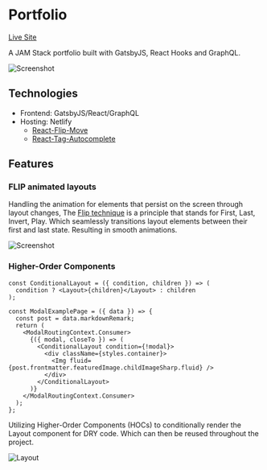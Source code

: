 # Portfolio

[Live Site](https://waynesu.com)

A JAM Stack portfolio built with GatsbyJS, React Hooks and GraphQL.

![Screenshot](https://i.imgur.com/ZkhovLW.png)

## Technologies
* Frontend: GatsbyJS/React/GraphQL
* Hosting: Netlify
  * [React-Flip-Move](https://github.com/joshwcomeau/react-flip-move)
  * [React-Tag-Autocomplete](https://github.com/i-like-robots/react-tags)

## Features
### FLIP animated layouts
Handling the animation for elements that persist on the screen through layout changes, The [Flip technique](https://aerotwist.com/blog/flip-your-animations/#the-general-approach) is a principle that stands for First, Last, Invert, Play. Which seamlessly transitions layout elements between their first and last state. Resulting in smooth animations.

![Screenshot](https://i.imgur.com/nWRQbMn.gif)

### Higher-Order Components
```JSX
const ConditionalLayout = ({ condition, children }) => (
  condition ? <Layout>{children}</Layout> : children
);

const ModalExamplePage = ({ data }) => {
  const post = data.markdownRemark;
  return (
    <ModalRoutingContext.Consumer>
      {({ modal, closeTo }) => (
        <ConditionalLayout condition={!modal}>
          <div className={styles.container}>
            <Img fluid={post.frontmatter.featuredImage.childImageSharp.fluid} />
          </div>
        </ConditionalLayout>
      )}
    </ModalRoutingContext.Consumer>
  );
};
```

Utilizing Higher-Order Components (HOCs) to conditionally render the Layout component for DRY code. Which can then be reused throughout the project.

![Layout](https://i.imgur.com/8pzQ1KX.png)
